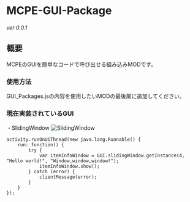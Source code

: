 # MCPE-GUI-Package
*ver 0.0.1*

## 概要
MCPEのGUIを簡単なコードで呼び出せる組み込みMODです。

### 使用方法
GUI_Packages.jsの内容を使用したいMODの最後尾に追加してください。

### 現在実装されているGUI  
・SlidingWindow
![SlidingWindow](https://github.com/Innsbluck-Redhat/MCPE-GUI-Packages/blob/master/Images/SlidingWindow.png)
    
    activity.runOnUiThread(new java.lang.Runnable() {
        run: function() {
            try {
                var itemInfoWindow = GUI.slidingWindow.getInstance(4, "Hello world!", "Window,window,window!");
                itemInfoWindow.show();
            } catch (error) {
                clientMessage(error);
            }
        }
    });
